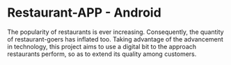 # Restaurant-APP - Android
The popularity of restaurants is ever increasing. Consequently, the quantity of restaurant-goers has inflated too. Taking advantage of the advancement in technology, this project aims to use a digital bit to the approach restaurants perform, so as to extend its quality among customers. 
